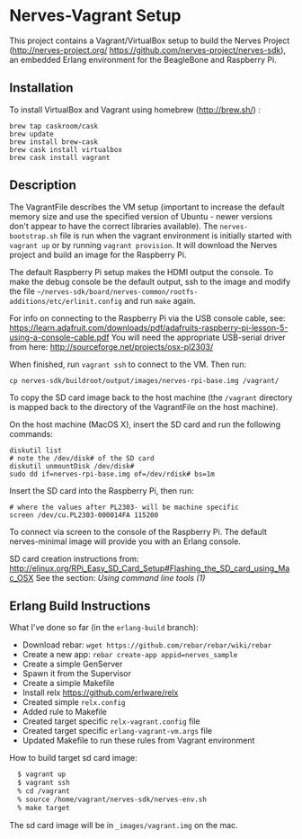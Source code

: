 # Nerves-Vagrant Setup

This project contains a Vagrant/VirtualBox setup to build the Nerves Project (http://nerves-project.org/ https://github.com/nerves-project/nerves-sdk), 
an embedded Erlang environment for the BeagleBone and Raspberry Pi.

## Installation

To install VirtualBox and Vagrant using homebrew (http://brew.sh/) :
```
brew tap caskroom/cask
brew update
brew install brew-cask
brew cask install virtualbox
brew cask install vagrant
```

## Description

The VagrantFile describes the VM setup (important to increase the default memory size and use the specified version
of Ubuntu - newer versions don't appear to have the correct libraries available). The `nerves-bootstrap.sh` file is
run when the vagrant environment is initially started with `vagrant up` or by running `vagrant provision`. It will
download the Nerves project and build an image for the Raspberry Pi.

The default Raspberry Pi setup makes the HDMI output the console. To make the debug console be the default output, 
ssh to the image and modify the file `~/nerves-sdk/board/nerves-common/rootfs-additions/etc/erlinit.config` and run `make` again.

For info on connecting to the Raspberry Pi via the USB console cable, see: https://learn.adafruit.com/downloads/pdf/adafruits-raspberry-pi-lesson-5-using-a-console-cable.pdf
You will need the appropriate USB-serial driver from here: http://sourceforge.net/projects/osx-pl2303/

When finished, run `vagrant ssh` to connect to the VM. Then run:
```
cp nerves-sdk/buildroot/output/images/nerves-rpi-base.img /vagrant/
```
To copy the SD card image back to the host machine (the `/vagrant` directory is mapped back to the directory of the
VagrantFile on the host machine).

On the host machine (MacOS X), insert the SD card and run the following commands:
```
diskutil list
# note the /dev/disk# of the SD card
diskutil unmountDisk /dev/disk#
sudo dd if=nerves-rpi-base.img of=/dev/rdisk# bs=1m
```

Insert the SD card into the Raspberry Pi, then run:
```
# where the values after PL2303- will be machine specific
screen /dev/cu.PL2303-000014FA 115200
```
To connect via screen to the console of the Raspberry Pi. The default nerves-minimal image will provide you with
an Erlang console.

SD card creation instructions from: http://elinux.org/RPi_Easy_SD_Card_Setup#Flashing_the_SD_card_using_Mac_OSX
See the section: _Using command line tools (1)_

## Erlang Build Instructions

What I've done so far (in the `erlang-build` branch):
* Download rebar: `wget https://github.com/rebar/rebar/wiki/rebar`
* Create a new app: `rebar create-app appid=nerves_sample`
* Create a simple GenServer
* Spawn it from the Supervisor
* Create a simple Makefile
* Install relx https://github.com/erlware/relx
* Created simple `relx.config`
* Added rule to Makefile
* Created target specific `relx-vagrant.config` file
* Created target specific `erlang-vagrant-vm.args` file
* Updated Makefile to run these rules from Vagrant environment

How to build target sd card image:
```bash
  $ vagrant up
  $ vagrant ssh
  % cd /vagrant
  % source /home/vagrant/nerves-sdk/nerves-env.sh
  % make target
```

The sd card image will be in `_images/vagrant.img` on the mac.
